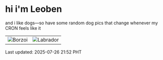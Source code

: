 # hi i'm Leoben

and i like dogs—so have some random dog pics that change whenever my CRON feels like it

|  |  |
|--------|----------|
| ![Borzoi](https://random-dog-vercel.vercel.app/api/random-borzoi?v=1753537974) | ![Labrador](https://random-dog-vercel.vercel.app/api/random-labrador?v=1753537974) |

Last updated: 2025-07-26 21:52 PHT
